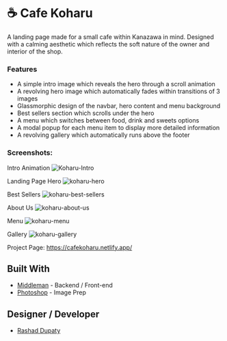# ☕ Cafe Koharu

A landing page made for a small cafe within Kanazawa in mind. Designed with a calming aesthetic which reflects the soft nature of the owner and interior of the shop. 

### Features
- A simple intro image which reveals the hero through a scroll animation
- A revolving hero image which automatically fades within transitions of 3 images
- Glassmorphic design of the navbar, hero content and menu background
- Best sellers section which scrolls under the hero
- A menu which switches between food, drink and sweets options
- A modal popup for each menu item to display more detailed information
- A revolving gallery which automatically runs above the footer

### Screenshots:

Intro Animation
![Koharu-Intro](https://github.com/user-attachments/assets/cb418d89-b255-4397-b311-e0323d25c70e)

Landing Page Hero
![koharu-hero](https://github.com/user-attachments/assets/a14d7ea0-254e-4bf9-8c13-51203779a0be)

Best Sellers
![koharu-best-sellers](https://github.com/user-attachments/assets/ea0fd5cc-613f-4749-b209-78a6e5bca90b)

About Us
![koharu-about-us](https://github.com/user-attachments/assets/75180ae1-c2d0-4a6f-9ec9-a05b1df20eca)

Menu
![koharu-menu](https://github.com/user-attachments/assets/e9dfd671-1190-4cdd-96d0-a77a2ef80977)

Gallery
![koharu-gallery](https://github.com/user-attachments/assets/b164fcec-117d-4102-86a8-ad61ecbf71b7)


Project Page: https://cafekoharu.netlify.app/


## Built With
- [Middleman](https://middlemanapp.com/) - Backend / Front-end
- [Photoshop](https://www.adobe.com/products/photoshop.html) - Image Prep

## Designer / Developer
- [Rashad Dupaty](https://www.linkedin.com/in/rashaddupaty/)
